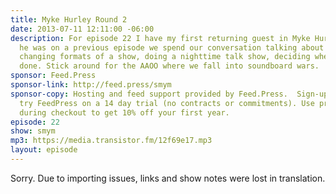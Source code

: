 ```yaml
---
title: Myke Hurley Round 2
date: 2013-07-11 12:11:00 -06:00
description: For episode 22 I have my first returning guest in Myke Hurley. Since
  he was on a previous episode we spend our conversation talking about post production,
  changing formats of a show, doing a nighttime talk show, deciding when a show is
  done. Stick around for the AAOO where we fall into soundboard wars.
sponsor: Feed.Press
sponsor-link: http://feed.press/smym
sponsor-copy: Hosting and feed support provided by Feed.Press.  Sign-up today and
  try FeedPress on a 14 day trial (no contracts or commitments). Use promo code "smym"
  during checkout to get 10% off your first year.
episode: 22
show: smym
mp3: https://media.transistor.fm/12f69e17.mp3
layout: episode
---
```


Sorry. Due to importing issues, links and show notes were lost in translation.
